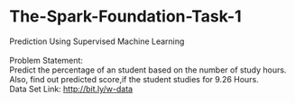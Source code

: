 # The-Spark-Foundation-Task-1<br>
Prediction Using Supervised Machine Learning<br>
<br>
Problem Statement:<br>
Predict the percentage of an student based on the number of study hours. Also, find out predicted score,if the student studies for 9.26 Hours.<br>
Data Set Link: http://bit.ly/w-data<br>
